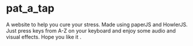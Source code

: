 # pat_a_tap
A website to help you cure your stress. Made using paperJS and HowlerJS.
Just press keys from A-Z on your keyboard and enjoy some audio and visual effects.
Hope you like it .
